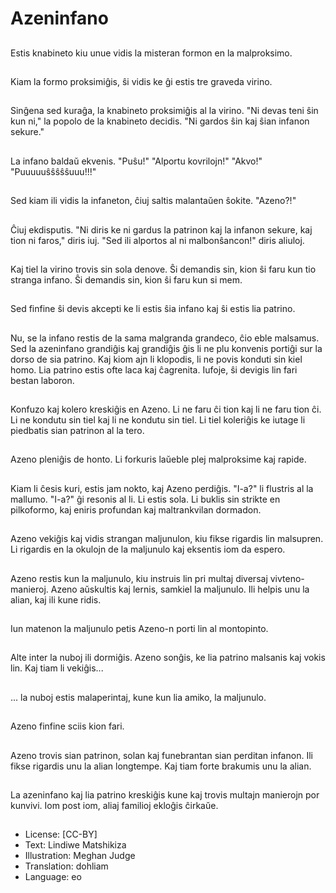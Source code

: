 # Azeninfano

##
Estis knabineto kiu unue vidis la misteran formon en la malproksimo.

##
Kiam la formo proksimiĝis, ŝi vidis ke ĝi estis tre graveda virino.

##
Sinĝena sed kuraĝa, la knabineto proksimiĝis al la virino. "Ni devas teni ŝin kun ni," la popolo de la knabineto decidis. "Ni gardos ŝin kaj ŝian infanon sekure."

##
La infano baldaŭ ekvenis. "Puŝu!" "Alportu kovrilojn!" "Akvo!" "Puuuuuŝŝŝŝŝuuu!!!"

##
Sed kiam ili vidis la infaneton, ĉiuj saltis malantaŭen ŝokite. "Azeno?!"

##
Ĉiuj ekdisputis. "Ni diris ke ni gardus la patrinon kaj la infanon sekure, kaj tion ni faros," diris iuj. "Sed ili alportos al ni malbonŝancon!" diris aliuloj.

##
Kaj tiel la virino trovis sin sola denove. Ŝi demandis sin, kion ŝi faru kun tio stranga infano. Ŝi demandis sin, kion ŝi faru kun si mem.

##
Sed finfine ŝi devis akcepti ke li estis ŝia infano kaj ŝi estis lia patrino.

##
Nu, se la infano restis de la sama malgranda grandeco, ĉio eble malsamus. Sed la azeninfano grandiĝis kaj grandiĝis ĝis li ne plu konvenis portiĝi sur la dorso de sia patrino. Kaj kiom ajn li klopodis, li ne povis konduti sin kiel homo. Lia patrino estis ofte laca kaj ĉagrenita. Iufoje, ŝi devigis lin fari bestan laboron.

##
Konfuzo kaj kolero kreskiĝis en Azeno. Li ne faru ĉi tion kaj li ne faru tion ĉi. Li ne kondutu sin tiel kaj li ne kondutu sin tiel. Li tiel koleriĝis ke iutage li piedbatis sian patrinon al la tero.

##
Azeno pleniĝis de honto. Li forkuris laŭeble plej malproksime kaj rapide.

##
Kiam li ĉesis kuri, estis jam nokto, kaj Azeno perdiĝis. "I-a?" li flustris al la mallumo. "I-a?" ĝi resonis al li. Li estis sola. Li buklis sin strikte en pilkoformo, kaj eniris profundan kaj maltrankvilan dormadon.

##
Azeno vekiĝis kaj vidis strangan maljunulon, kiu fikse rigardis lin malsupren. Li rigardis en la okulojn de la maljunulo kaj eksentis iom da espero.

##
Azeno restis kun la maljunulo, kiu instruis lin pri multaj diversaj vivteno-manieroj. Azeno aŭskultis kaj lernis, samkiel la maljunulo. Ili helpis unu la alian, kaj ili kune ridis.

##
Iun matenon la maljunulo petis Azeno-n porti lin al montopinto.

##
Alte inter la nuboj ili dormiĝis. Azeno sonĝis, ke lia patrino malsanis kaj vokis lin. Kaj tiam li vekiĝis...

##
... la nuboj estis malaperintaj, kune kun lia amiko, la maljunulo.

##
Azeno finfine sciis kion fari.

##
Azeno trovis sian patrinon, solan kaj funebrantan sian perditan infanon. Ili fikse rigardis unu la alian longtempe. Kaj tiam forte brakumis unu la alian.

##
La azeninfano kaj lia patrino kreskiĝis kune kaj trovis multajn manierojn por kunvivi. Iom post iom, aliaj familioj ekloĝis ĉirkaŭe.

##
* License: [CC-BY]
* Text: Lindiwe Matshikiza
* Illustration: Meghan Judge
* Translation: dohliam
* Language: eo

